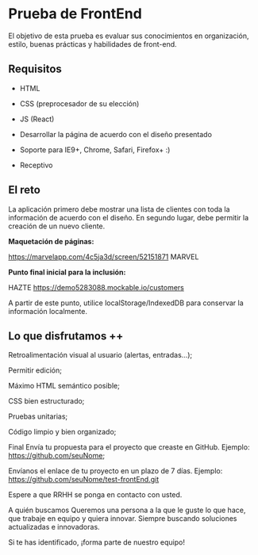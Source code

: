 # Prueba de FrontEnd
El objetivo de esta prueba es evaluar sus conocimientos en organización, estilo, buenas prácticas y habilidades de front-end.

## Requisitos
* HTML

* CSS (preprocesador de su elección)

* JS (React)

* Desarrollar la página de acuerdo con el diseño presentado

* Soporte para IE9+, Chrome, Safari, Firefox+ :)

* Receptivo

## El reto
La aplicación primero debe mostrar una lista de clientes con toda la información de acuerdo con el diseño. En segundo lugar, debe permitir la creación de un nuevo cliente.

**Maquetación de páginas:**

https://marvelapp.com/4c5ja3d/screen/52151871 MARVEL

**Punto final inicial para la inclusión:**

HAZTE https://demo5283088.mockable.io/customers

A partir de este punto, utilice localStorage/IndexedDB para conservar la información localmente.

## Lo que disfrutamos ++
Retroalimentación visual al usuario (alertas, entradas...);

Permitir edición;

Máximo HTML semántico posible;

CSS bien estructurado;

Pruebas unitarias;

Código limpio y bien organizado;

Final
Envía tu propuesta para el proyecto que creaste en GitHub. Ejemplo: https://github.com/seuNome;

Envíanos el enlace de tu proyecto en un plazo de 7 días. Ejemplo: https://github.com/seuNome/test-frontEnd.git

Espere a que RRHH se ponga en contacto con usted.

A quién buscamos
Queremos una persona a la que le guste lo que hace, que trabaje en equipo y quiera innovar. Siempre buscando soluciones actualizadas e innovadoras.

Si te has identificado, ¡forma parte de nuestro equipo!
